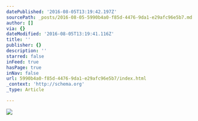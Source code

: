 ```yaml
---
datePublished: '2016-08-05T13:19:42.197Z'
sourcePath: _posts/2016-08-05-5990b4a0-f85d-4476-9da1-e29afc96e5b7.md
author: []
via: {}
dateModified: '2016-08-05T13:19:41.116Z'
title: ''
publisher: {}
description: ''
starred: false
inFeed: true
hasPage: true
inNav: false
url: 5990b4a0-f85d-4476-9da1-e29afc96e5b7/index.html
_context: 'http://schema.org'
_type: Article

---
```

![](https://the-grid-user-content.s3-us-west-2.amazonaws.com/9024b671-356d-4a10-8233-065383abcddc.jpg)